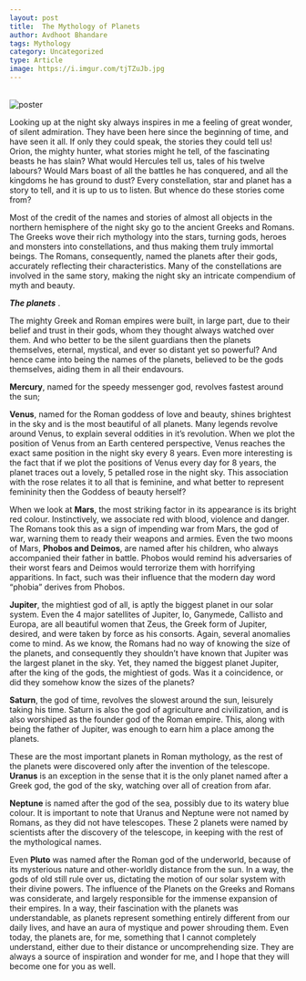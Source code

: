 ```yaml
---
layout: post
title:  The Mythology of Planets
author: Avdhoot Bhandare
tags: Mythology
category: Uncategorized
type: Article
image: https://i.imgur.com/tjTZuJb.jpg
---
```

\
![poster](https://i.imgur.com/tjTZuJb.jpg)

Looking up at the night sky always inspires in me a feeling of great wonder, of silent admiration. They have been here since the beginning of time, and have seen it all. If only they could speak, the stories they could tell us! Orion, the mighty hunter, what stories might he tell, of the fascinating beasts he has slain? What would Hercules tell us, tales of his twelve labours? Would Mars boast of all the battles he has conquered, and all the kingdoms he has ground to dust? Every constellation, star and planet has a story to tell, and it is up to us to listen. But whence do these stories come from?

Most of the credit of the names and stories of almost all objects in the northern hemisphere of the night sky go to the ancient Greeks and Romans. The Greeks wove their rich mythology into the stars, turning gods, heroes and monsters into constellations, and thus making them truly immortal beings. The Romans, consequently, named the planets after their gods, accurately reflecting their characteristics. Many of the constellations are involved in the same story, making the night sky an intricate compendium of myth and beauty.

***The planets*** .

The mighty Greek and Roman empires were built, in large part, due to their belief and trust in their gods, whom they thought always watched over them. And who better to be the silent guardians then the planets themselves, eternal, mystical, and ever so distant yet so powerful? And hence came into being the names of the planets, believed to be the gods themselves, aiding them in all their endavours.

**Mercury**, named for the speedy messenger god, revolves fastest around the sun;

**Venus**, named for the Roman goddess of love and beauty, shines brightest in the sky and is the most beautiful of all planets. Many legends revolve around Venus, to explain several oddities in it’s revolution. When we plot the position of Venus from an Earth centered perspective, Venus reaches the exact same position in the night sky every 8 years. Even more interesting is the fact that if we plot the positions of Venus every day for 8 years, the planet traces out a lovely, 5 petalled rose in the night sky. This association with the rose relates it to all that is feminine, and what better to represent femininity then the Goddess of beauty herself?

When we look at **Mars**, the most striking factor in its appearance is its bright red colour. Instinctively, we associate red with blood, violence and danger. The Romans took this as a sign of impending war from Mars, the god of war, warning them to ready their weapons and armies. Even the two moons of Mars, **Phobos and Deimos**, are named after his children, who always accompanied their father in battle. Phobos would remind his adversaries of their worst fears and Deimos would terrorize them with horrifying apparitions. In fact, such was their influence that the modern day word “phobia” derives from Phobos.

**Jupiter**, the mightiest god of all, is aptly the biggest planet in our solar system. Even the 4 major satellites of Jupiter, Io, Ganymede, Callisto and Europa, are all beautiful women that Zeus, the Greek form of Jupiter, desired, and were taken by force as his consorts. Again, several anomalies come to mind. As we know, the Romans had no way of knowing the size of the planets, and consequently they shouldn’t have known that Jupiter was the largest planet in the sky. Yet, they named the biggest planet Jupiter, after the king of the gods, the mightiest of gods. Was it a coincidence, or did they somehow know the sizes of the planets?

**Saturn**, the god of time, revolves the slowest around the sun, leisurely taking his time. Saturn is also the god of agriculture and civilization, and is also worshiped as the founder god of the Roman empire. This, along with being the father of Jupiter, was enough to earn him a place among the planets.

These are the most important planets in Roman mythology, as the rest of the planets were discovered only after the invention of the telescope. **Uranus** is an exception in the sense that it is the only planet named after a Greek god, the god of the sky, watching over all of creation from afar.

**Neptune** is named after the god of the sea, possibly due to its watery blue colour. It is important to note that Uranus and Neptune were not named by Romans, as they did not have telescopes. These 2 planets were named by scientists after the discovery of the telescope, in keeping with the rest of the mythological names.

Even **Pluto** was named after the Roman god of the underworld, because of its mysterious nature and other-worldly distance from the sun. In a way, the gods of old still rule over us, dictating the motion of our solar system with their divine powers. The influence of the Planets on the Greeks and Romans was considerate, and largely responsible for the immense expansion of their empires. In a way, their fascination with the planets was understandable, as planets represent something entirely different from our daily lives, and have an aura of mystique and power shrouding them. Even today, the planets are, for me, something that I cannot completely understand, either due to their distance or uncomprehending size. They are always a source of inspiration and wonder for me, and I hope that they will become one for you as well.